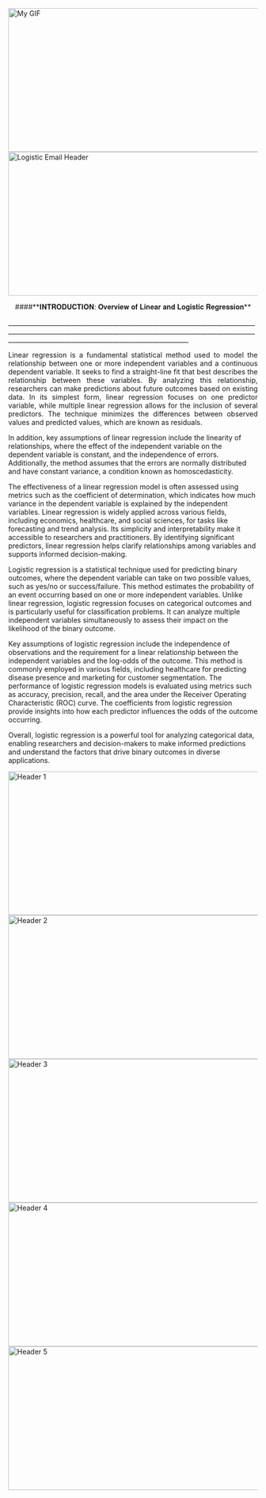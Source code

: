 <img src="https://github.com/user-attachments/assets/8be84541-550c-4449-9992-9ea031b2bd87"  alt="My GIF" width="1100" height="290" />
<img src="https://github.com/user-attachments/assets/a56328b5-b523-48f2-9882-554845c1951b" alt="Logistic Email Header" width="1100" height="290" />

<p align="center">####**𝐈𝐍𝐓𝐑𝐎𝐃𝐔𝐂𝐓𝐈𝐎𝐍: 𝐎𝐯𝐞𝐫𝐯𝐢𝐞𝐰 𝐨𝐟 𝐋𝐢𝐧𝐞𝐚𝐫 𝐚𝐧𝐝 𝐋𝐨𝐠𝐢𝐬𝐭𝐢𝐜 𝐑𝐞𝐠𝐫𝐞𝐬𝐬𝐢𝐨𝐧** </p>
_____________________________________________________________________________________________________________________________________________________________________________________________________________________

<p style="text-align: justify;">
Linear regression is a fundamental statistical method used to model the relationship between one or more independent variables and a continuous dependent variable. It seeks to find a straight-line fit that best describes the relationship between these variables. By analyzing this relationship, researchers can make predictions about future outcomes based on existing data. In its simplest form, linear regression focuses on one predictor variable, while multiple linear regression allows for the inclusion of several predictors. The technique minimizes the differences between observed values and predicted values, which are known as residuals.

In addition, key assumptions of linear regression include the linearity of relationships, where the effect of the independent variable on the dependent variable is constant, and the independence of errors. Additionally, the method assumes that the errors are normally distributed and have constant variance, a condition known as homoscedasticity.

The effectiveness of a linear regression model is often assessed using metrics such as the coefficient of determination, which indicates how much variance in the dependent variable is explained by the independent variables. Linear regression is widely applied across various fields, including economics, healthcare, and social sciences, for tasks like forecasting and trend analysis. Its simplicity and interpretability make it accessible to researchers and practitioners. By identifying significant predictors, linear regression helps clarify relationships among variables and supports informed decision-making.

Logistic regression is a statistical technique used for predicting binary outcomes, where the dependent variable can take on two possible values, such as yes/no or success/failure. This method estimates the probability of an event occurring based on one or more independent variables. Unlike linear regression, logistic regression focuses on categorical outcomes and is particularly useful for classification problems. It can analyze multiple independent variables simultaneously to assess their impact on the likelihood of the binary outcome.

Key assumptions of logistic regression include the independence of observations and the requirement for a linear relationship between the independent variables and the log-odds of the outcome. This method is commonly employed in various fields, including healthcare for predicting disease presence and marketing for customer segmentation. The performance of logistic regression models is evaluated using metrics such as accuracy, precision, recall, and the area under the Receiver Operating Characteristic (ROC) curve. The coefficients from logistic regression provide insights into how each predictor influences the odds of the outcome occurring.

Overall, logistic regression is a powerful tool for analyzing categorical data, enabling researchers and decision-makers to make informed predictions and understand the factors that drive binary outcomes in diverse applications.
</p>
<img src="https://github.com/user-attachments/assets/072bdead-9c53-4936-93e2-88869494b4bb" alt="Header 1" width="1100" height="290" />
<img src="https://github.com/user-attachments/assets/6480f15a-e1ee-4e62-b852-9a32ea011344" alt="Header 2" width="1100" height="290" />
<img src="https://github.com/user-attachments/assets/af254068-afe6-41c3-9f06-22977d292def" alt="Header 3" width="1100" height="290" />
<img src="https://github.com/user-attachments/assets/d1fbb6d0-d50d-4f0b-bfa5-9dc17baeae8f" alt="Header 4" width="1100" height="290" />
<img src="https://github.com/user-attachments/assets/2ae218db-4d85-4617-8cb8-fedf967a90f4" alt="Header 5" width="1100" height="290" />

